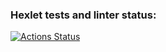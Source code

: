### Hexlet tests and linter status:
[![Actions Status](https://github.com/0byrif/java-project-99/actions/workflows/hexlet-check.yml/badge.svg)](https://github.com/0byrif/java-project-99/actions)